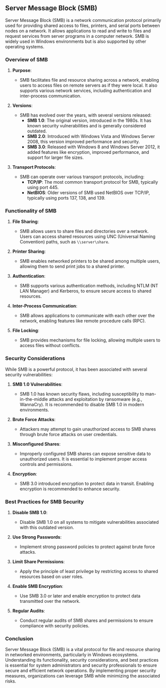 ## Server Message Block (SMB)

Server Message Block (SMB) is a network communication protocol primarily used for providing shared access to files, printers, and serial ports between nodes on a network. It allows applications to read and write to files and request services from server programs in a computer network. SMB is widely used in Windows environments but is also supported by other operating systems.

### Overview of SMB

1. **Purpose**:
   - SMB facilitates file and resource sharing across a network, enabling users to access files on remote servers as if they were local. It also supports various network services, including authentication and inter-process communication.

2. **Versions**:
   - SMB has evolved over the years, with several versions released:
     - **SMB 1.0**: The original version, introduced in the 1980s. It has known security vulnerabilities and is generally considered outdated.
     - **SMB 2.0**: Introduced with Windows Vista and Windows Server 2008, this version improved performance and security.
     - **SMB 3.0**: Released with Windows 8 and Windows Server 2012, it added features like encryption, improved performance, and support for larger file sizes.

3. **Transport Protocols**:
   - SMB can operate over various transport protocols, including:
     - **TCP/IP**: The most common transport protocol for SMB, typically using port 445.
     - **NetBIOS**: Older versions of SMB used NetBIOS over TCP/IP, typically using ports 137, 138, and 139.

### Functionality of SMB

1. **File Sharing**:
   - SMB allows users to share files and directories over a network. Users can access shared resources using UNC (Universal Naming Convention) paths, such as `\\server\share`.

2. **Printer Sharing**:
   - SMB enables networked printers to be shared among multiple users, allowing them to send print jobs to a shared printer.

3. **Authentication**:
   - SMB supports various authentication methods, including NTLM (NT LAN Manager) and Kerberos, to ensure secure access to shared resources.

4. **Inter-Process Communication**:
   - SMB allows applications to communicate with each other over the network, enabling features like remote procedure calls (RPC).

5. **File Locking**:
   - SMB provides mechanisms for file locking, allowing multiple users to access files without conflicts.

### Security Considerations

While SMB is a powerful protocol, it has been associated with several security vulnerabilities:

1. **SMB 1.0 Vulnerabilities**:
   - SMB 1.0 has known security flaws, including susceptibility to man-in-the-middle attacks and exploitation by ransomware (e.g., WannaCry). It is recommended to disable SMB 1.0 in modern environments.

2. **Brute Force Attacks**:
   - Attackers may attempt to gain unauthorized access to SMB shares through brute force attacks on user credentials.

3. **Misconfigured Shares**:
   - Improperly configured SMB shares can expose sensitive data to unauthorized users. It is essential to implement proper access controls and permissions.

4. **Encryption**:
   - SMB 3.0 introduced encryption to protect data in transit. Enabling encryption is recommended to enhance security.

### Best Practices for SMB Security

1. **Disable SMB 1.0**: 
   - Disable SMB 1.0 on all systems to mitigate vulnerabilities associated with this outdated version.

2. **Use Strong Passwords**: 
   - Implement strong password policies to protect against brute force attacks.

3. **Limit Share Permissions**: 
   - Apply the principle of least privilege by restricting access to shared resources based on user roles.

4. **Enable SMB Encryption**: 
   - Use SMB 3.0 or later and enable encryption to protect data transmitted over the network.

5. **Regular Audits**: 
   - Conduct regular audits of SMB shares and permissions to ensure compliance with security policies.

### Conclusion

Server Message Block (SMB) is a vital protocol for file and resource sharing in networked environments, particularly in Windows ecosystems. Understanding its functionality, security considerations, and best practices is essential for system administrators and security professionals to ensure secure and efficient network operations. By implementing proper security measures, organizations can leverage SMB while minimizing the associated risks.